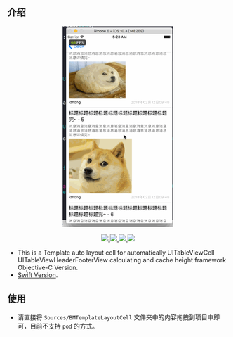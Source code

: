 ## 介绍


<p align="center">
    <img  width="50%" src="0.gif"/>
<p/>


<p align="center">

<a href="#">
        <img src="https://img.shields.io/badge/platform-iOS-red.svg">
    </a>

<a href="#">
        <img src="https://img.shields.io/badge/language-Objective--C-orange.svg">
    </a>
    
<a href="#">
        <img src="https://img.shields.io/badge/support-iOS%207%2B%20-blue.svg?style=flat">
    </a>
    
<a href="https://github.com/996icu/996.ICU/blob/master/LICENSE">
        <img src="https://img.shields.io/badge/license-Anti%20996-blue.svg">
    </a>
    
</p>

- This is a Template auto layout cell for automatically UITableViewCell UITableViewHeaderFooterView calculating and cache height
 framework Objective-C Version.
- [Swift Version](https://github.com/liangdahong/UITableView-BMTemplateLayoutCell-Swift).


## 使用

- 请直接将 `Sources/BMTemplateLayoutCell` 文件夹中的内容拖拽到项目中即可，目前不支持 `pod` 的方式。

